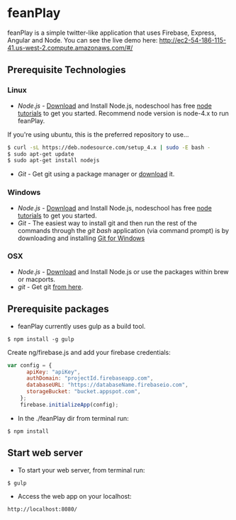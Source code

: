 # feanPlay
feanPlay is a simple twitter-like application that uses Firebase, Express, Angular and Node.
You can see the live demo here: http://ec2-54-186-115-41.us-west-2.compute.amazonaws.com/#/

## Prerequisite Technologies
### Linux
* *Node.js* - <a href="http://nodejs.org/download/">Download</a> and Install Node.js, nodeschool has free <a href=" http://nodeschool.io/#workshoppers">node tutorials</a> to get you started. Recommend node version is node-4.x to run feanPlay.

If you're using ubuntu, this is the preferred repository to use...

```bash
$ curl -sL https://deb.nodesource.com/setup_4.x | sudo -E bash -
$ sudo apt-get update
$ sudo apt-get install nodejs
```

* *Git* - Get git using a package manager or <a href="http://git-scm.com/downloads">download</a> it.

### Windows
* *Node.js* - <a href="http://nodejs.org/download/">Download</a> and Install Node.js, nodeschool has free <a href=" http://nodeschool.io/#workshoppers">node tutorials</a> to get you started.
* *Git* - The easiest way to install git and then run the rest of the commands through the *git bash* application (via command prompt) is by downloading and installing <a href="http://git-scm.com/download/win">Git for Windows</a>

### OSX
* *Node.js* -  <a href="http://nodejs.org/download/">Download</a> and Install Node.js or use the packages within brew or macports.
* *git* - Get git <a href="http://git-scm.com/download/mac">from here</a>.

## Prerequisite packages

* feanPlay currently uses gulp as a build tool.
```
$ npm install -g gulp
```

Create ng/firebase.js and add your firebase credentials:
```javascript
var config = {
      apiKey: "apiKey",
      authDomain: "projectId.firebaseapp.com",
      databaseURL: "https://databaseName.firebaseio.com",
      storageBucket: "bucket.appspot.com",
    };
    firebase.initializeApp(config);
```

* In the ./feanPlay dir from terminal run:
```
$ npm install
```

## Start web server

* To start your web server, from terminal run:
```
$ gulp
```
* Access the web app on your localhost:
```
http://localhost:8080/
```
